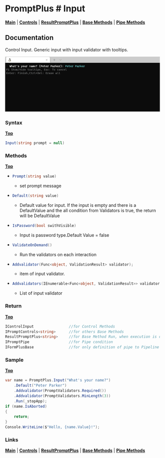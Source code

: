 # PromptPlus # Input
[**Main**](index.md#help) | 
[**Controls**](index.md#apis) |
[**ResultPromptPlus**](resultpromptplus) |
[**Base Methods**](basemethods) |
[**Pipe Methods**](pipemethods)


## Documentation
Control Input. Generic input with input validator with tooltips.

![](./images/Input.gif)

### Syntax
[**Top**](#promptplus--input)

```csharp
Input(string prompt = null)
```

### Methods
[**Top**](#promptplus--input)

- ```csharp
  Prompt(string value)
  ``` 
  - set prompt message 
- ```csharp
  Default(string value)
  ``` 
  - Default value for input. If the input is empty and there is a DefaultValue and the all condition from Validators is true, the return will be DefaultValue
- ```csharp
  IsPassword(bool swithVisible)
  ``` 
    - Input is password type.Default Value = false
- ```csharp
  ValidateOnDemand()
  ``` 
    - Run the validators on each interaction
- ```csharp
  Addvalidator(Func<object, ValidationResult> validator);
  ``` 
    - item of input validator.
- ```csharp
  Addvalidators(IEnumerable<Func<object, ValidationResult>> validators)
  ``` 
    - List of input validator

### Return
[**Top**](#promptplus--input)

```csharp
IControlInput                //for Control Methods
IPromptControls<string>      //for others Base Methods
ResultPromptPlus<string>     //for Base Method Run, when execution is direct 
IPromptPipe                  //for Pipe condition 
IFormPlusBase                //for only definition of pipe to Pipeline Control
```

### Sample
[**Top**](#promptplus--input)

```csharp
var name = PromptPlus.Input("What's your name?")
    .Default("Peter Parker")
    .Addvalidator(PromptValidators.Required())
    .Addvalidator(PromptValidators.MinLength(3))
    .Run(_stopApp);
if (name.IsAborted)
{
    return;
}
Console.WriteLine($"Hello, {name.Value}!");
```

### Links
[**Main**](index.md#help) | 
[**Controls**](index.md#apis) |
[**ResultPromptPlus**](resultpromptplus) |
[**Base Methods**](basemethods) |
[**Pipe Methods**](pipemethods)
